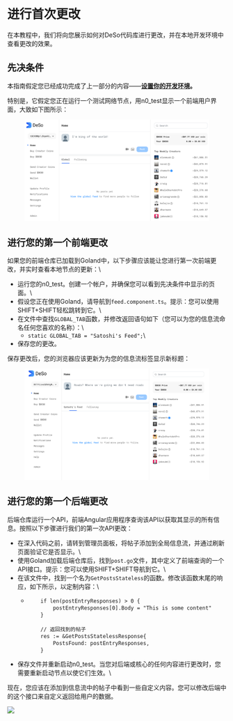 # 进行首次更改

在本教程中，我们将向您展示如何对DeSo代码库进行更改，并在本地开发环境中查看更改的效果。

## 先决条件

本指南假定您已经成功完成了上一部分的内容——[**设置你的开发环境**](broken-reference/)**。**

特别是，它假定您正在运行一个测试网络节点，用n0\_test显示一个前端用户界面，大致如下图所示：

<figure><img src="../../../.gitbook/assets/image (4).png" alt=""><figcaption></figcaption></figure>

## 进行您的第一个前端更改

如果您的前端仓库已加载到Goland中，以下步骤应该能让您进行第一次前端更改，并实时查看本地节点的更新：\\

* 运行您的n0\_test。创建一个帐户，并确保您可以看到先决条件中显示的页面。\\
* 假设您正在使用Goland，请导航到`feed.component.ts`。提示：您可以使用SHIFT+SHIFT轻松跳转到它。\\
* 在文件中查找`GLOBAL_TAB`函数，并修改返回语句如下（您可以为您的信息流命名任何您喜欢的名称）：\\
  * `static GLOBAL_TAB = "Satoshi's Feed";`\\
* 保存您的更改。

保存更改后，您的浏览器应该更新为为您的信息流标签显示新标题：

<figure><img src="../../../.gitbook/assets/image (7).png" alt=""><figcaption></figcaption></figure>

## 进行您的第一个后端更改

后端仓库运行一个API，前端Angular应用程序查询该API以获取其显示的所有信息。按照以下步骤进行我们的第一次API更改：

* 在深入代码之前，请转到管理员面板，将帖子添加到全局信息流，并通过刷新页面验证它是否显示。\\
* 使用Goland加载后端仓库后，找到`post.go`文件，其中定义了前端查询的一个API接口。提示：您可以使用SHIFT+SHIFT导航到它。\\
* 在该文件中，找到一个名为`GetPostsStateless`的函数。修改该函数末尾的响应，如下所示，以定制内容：\\
  * ```
        if len(postEntryResponses) > 0 {
            postEntryResponses[0].Body = "This is some content"
        }

        // 返回找到的帖子
        res := &GetPostsStatelessResponse{
            PostsFound: postEntryResponses,
        }
    ```
* 保存文件并重新启动n0\_test。当您对后端或核心的任何内容进行更改时，您需要重新启动节点以使它们生效。\\

现在，您应该在添加到信息流中的帖子中看到一些自定义内容。您可以修改后端中的这个接口来自定义返回给用户的数据。

![](../../.gitbook/assets/desopage3.png)

##
